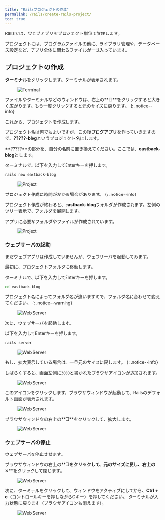 ```yaml
---
title: "Railsプロジェクトの作成"
permalink: /rails/create-rails-project/
toc: true
---
```

Railsでは、ウェブアプリをプロジェクト単位で管理します。

プロジェクトには、プログラムファイルの他に、ライブラリ管理や、データベース設定など、アプリ全体に関わるファイルが一式入っています。

## プロジェクトの作成
**ターミナル**をクリックします。ターミナルが表示されます。

<figure>
  <img src="{{ '/assets/images/rails/04/terminal.png' | relative_url }}" alt="Terminal">
</figure>

ファイルやターミナルなどのウィンドウは、右上の**□**をクリックすると大きく広がります。もう一度クリックすると元のサイズに戻ります。
{: .notice--info}

これから、プロジェクトを作成します。

プロジェクト名は何でもよいですが、この後**ブログアプリ**を作っていきますので、**?????-blog**というプロジェクト名にします。

**?????**の部分を、自分の名前に置き換えてください。ここでは、**eastback-blog**とします。

ターミナルで、以下を入力してEnterキーを押します。

```bash
rails new eastback-blog
```

<figure>
  <img src="{{ '/assets/images/rails/04/project.png' | relative_url }}" alt="Project">
</figure>

プロジェクト作成に時間がかかる場合があります。
{: .notice--info}

プロジェクト作成が終わると、**eastback-blog**フォルダが作成されます。左側のツリー表示で、フォルダを展開します。

アプリに必要なフォルダやファイルが作成されています。

<figure>
  <img src="{{ '/assets/images/rails/04/project2.png' | relative_url }}" alt="Project">
</figure>

### ウェブサーバの起動
まだウェブアプリは作成していませんが、ウェブサーバを起動してみます。

最初に、プロジェクトフォルダに移動します。

ターミナルで、以下を入力してEnterキーを押します。

```bash
cd eastback-blog
```

プロジェクト名によってフォルダ名が違いますので、フォルダ名に合わせて変えてください。
{: .notice--warning}

<figure>
  <img src="{{ '/assets/images/rails/04/web-server.png' | relative_url }}" alt="Web Server">
</figure>

次に、ウェブサーバを起動します。

以下を入力してEnterキーを押します。

```bash
rails server
```

<figure>
  <img src="{{ '/assets/images/rails/04/web-server2.png' | relative_url }}" alt="Web Server">
</figure>

もし、拡大表示している場合は、一旦元のサイズに戻します。
{: .notice--info}

しばらくすると、画面左側に`3000`と書かれたブラウザアイコンが追加されます。

<figure>
  <img src="{{ '/assets/images/rails/04/web-server3.png' | relative_url }}" alt="Web Server">
</figure>

このアイコンをクリックします。ブラウザウィンドウが起動して、Railsのデフォルト画面が表示されます。

<figure>
  <img src="{{ '/assets/images/rails/04/web-server4.png' | relative_url }}" alt="Web Server">
</figure>

ブラウザウィンドウの右上の**□**をクリックして、拡大します。

<figure>
  <img src="{{ '/assets/images/rails/04/web-server5.png' | relative_url }}" alt="Web Server">
</figure>

### ウェブサーバの停止
ウェブサーバを停止させます。

ブラウザウィンドウの右上の**□**をクリックして、元のサイズに戻し、右上の**✕**をクリックして閉じます。

<figure>
  <img src="{{ '/assets/images/rails/04/web-server6.png' | relative_url }}" alt="Web Server">
</figure>

次に、ターミナルをクリックして、ウィンドウをアクティブにしてから、**Ctrl + c**（コントロールキーを押しながらCキー）を押してください。
ターミナルが入力状態に戻ります（ブラウザアイコンも消えます）。

<figure>
  <img src="{{ '/assets/images/rails/04/web-server7.png' | relative_url }}" alt="Web Server">
</figure>
